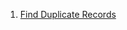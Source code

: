 1. [Find Duplicate Records](https://github.com/sonupachauri/sql/blob/main/Delete_Duplicate_Records.md)
